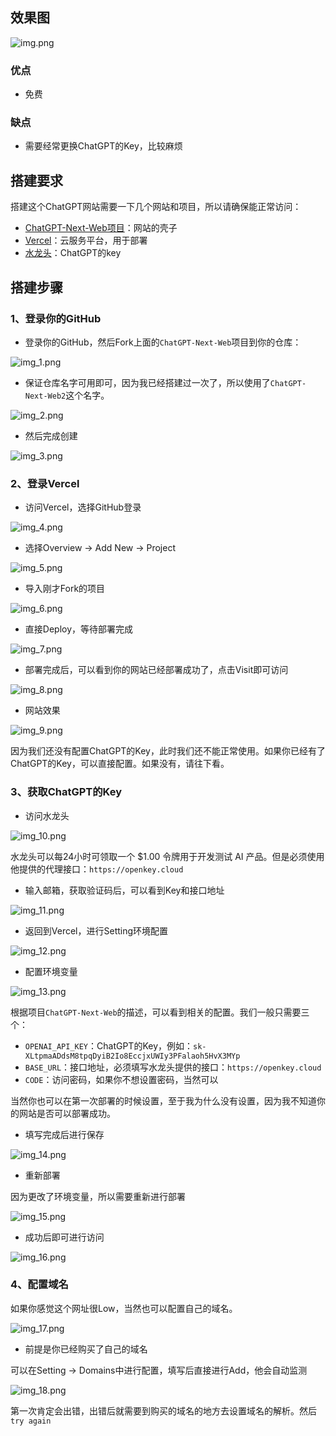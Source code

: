 ## 效果图

![img.png](img.png)

### 优点

* 免费

### 缺点

* 需要经常更换ChatGPT的Key，比较麻烦

## 搭建要求

搭建这个ChatGPT网站需要一下几个网站和项目，所以请确保能正常访问：

* [ChatGPT-Next-Web项目](https://github.com/ChatGPTNextWeb/ChatGPT-Next-Web)：网站的壳子
* [Vercel](https://vercel.com/)：云服务平台，用于部署
* [水龙头](https://faucet.openkey.cloud/)：ChatGPT的key

## 搭建步骤

### 1、登录你的GitHub

* 登录你的GitHub，然后Fork上面的`ChatGPT-Next-Web`项目到你的仓库：

![img_1.png](img_1.png)

* 保证仓库名字可用即可，因为我已经搭建过一次了，所以使用了`ChatGPT-Next-Web2`这个名字。

![img_2.png](img_2.png)

* 然后完成创建

![img_3.png](img_3.png)

### 2、登录Vercel

* 访问Vercel，选择GitHub登录

![img_4.png](img_4.png)

* 选择Overview -> Add New -> Project

![img_5.png](img_5.png)

* 导入刚才Fork的项目

![img_6.png](img_6.png)

* 直接Deploy，等待部署完成

![img_7.png](img_7.png)

* 部署完成后，可以看到你的网站已经部署成功了，点击Visit即可访问

![img_8.png](img_8.png)

* 网站效果

![img_9.png](img_9.png)

因为我们还没有配置ChatGPT的Key，此时我们还不能正常使用。如果你已经有了ChatGPT的Key，可以直接配置。如果没有，请往下看。

### 3、获取ChatGPT的Key

* 访问水龙头

![img_10.png](img_10.png)

水龙头可以每24小时可领取一个 $1.00 令牌用于开发测试 AI 产品。但是必须使用他提供的代理接口：`https://openkey.cloud`

* 输入邮箱，获取验证码后，可以看到Key和接口地址

![img_11.png](img_11.png)

* 返回到Vercel，进行Setting环境配置

![img_12.png](img_12.png)

* 配置环境变量

![img_13.png](img_13.png)

根据项目`ChatGPT-Next-Web`的描述，可以看到相关的配置。我们一般只需要三个：

* `OPENAI_API_KEY`：ChatGPT的Key，例如：`sk-XLtpmaADdsM8tpqDyiB2Io8EccjxUWIy3PFalaoh5HvX3MYp`
* `BASE_URL`：接口地址，必须填写水龙头提供的接口：`https://openkey.cloud`
* `CODE`：访问密码，如果你不想设置密码，当然可以

当然你也可以在第一次部署的时候设置，至于我为什么没有设置，因为我不知道你的网站是否可以部署成功。

* 填写完成后进行保存

![img_14.png](img_14.png)

* 重新部署

因为更改了环境变量，所以需要重新进行部署

![img_15.png](img_15.png)

* 成功后即可进行访问

![img_16.png](img_16.png)

### 4、配置域名

如果你感觉这个网址很Low，当然也可以配置自己的域名。

![img_17.png](img_17.png)

* 前提是你已经购买了自己的域名

可以在Setting -> Domains中进行配置，填写后直接进行Add，他会自动监测

![img_18.png](img_18.png)

第一次肯定会出错，出错后就需要到购买的域名的地方去设置域名的解析。然后`try again`